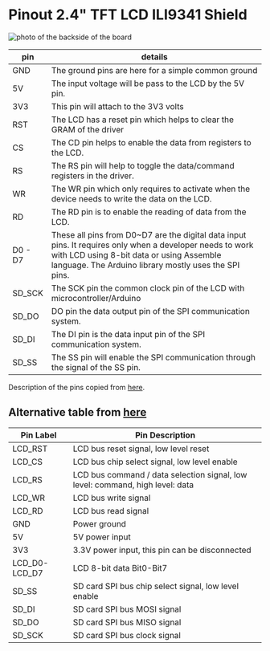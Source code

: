 # Pinout 2.4" TFT LCD ILI9341 Shield

![photo of the backside of the board](bottom_side.jpg "ILI9341 pinout")


| pin | details |
|-----|---------|
| GND | The ground pins are here for a simple common ground |
| 5V  | The input voltage will be pass to the LCD by the 5V pin. |
| 3V3 | This pin will attach to the 3V3 volts | 
| RST | The LCD has a reset pin which helps to clear the GRAM of the driver |
| CS  | The CD pin helps to enable the data from registers to the LCD. |
| RS  | The RS pin will help to toggle the data/command registers in the driver. |
| WR  | The WR pin which only requires to activate when the device needs to write the data on the LCD. | 
| RD  | The RD pin is to enable the reading of data from the LCD. |
| D0 - D7 | These all pins from D0~D7 are the digital data input pins. It requires only when a developer needs to work with LCD using 8-bit data or using Assemble language. The Arduino library mostly uses the SPI pins. | 
| SD_SCK | The SCK pin the common clock pin of the LCD with microcontroller/Arduino | 
| SD_DO  | DO pin the data output pin of the SPI communication system. |
| SD_DI  | The DI pin is the data input pin of the SPI communication system. |
| SD_SS  |  	The SS pin will enable the SPI communication through the signal of the SS pin. | 


Description of the pins copied from [here](https://microcontrollerslab.com/2-4-tft-lcd-touch-screen-module/).


## Alternative table from [here](http://www.lcdwiki.com/2.4inch_Arduino_Display)

| Pin Label |	Pin Description |
|-----------|-------------------|
| LCD_RST   |	LCD bus reset signal, low level reset |
| LCD_CS 	| LCD bus chip select signal, low level enable |
| LCD_RS 	| LCD bus command / data selection signal, low level: command, high level: data |
| LCD_WR 	| LCD bus write signal | 
| LCD_RD 	| LCD bus read signal | 
| GND 	    | Power ground | 
| 5V 	    | 5V power input | 
| 3V3 	    | 3.3V power input, this pin can be disconnected | 
| LCD_D0-LCD_D7  | 	LCD 8-bit data Bit0-Bit7 | 
| SD_SS 	| SD card SPI bus chip select signal, low level enable | 
| SD_DI 	| SD card SPI bus MOSI signal | 
| SD_DO 	| SD card SPI bus MISO signal | 
| SD_SCK 	| SD card SPI bus clock signal | 